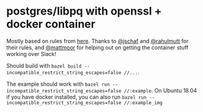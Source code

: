 # postgres/libpq with openssl + docker container

Mostly based on rules from [here](https://github.com/bazelbuild/rules_foreign_cc/issues/442). Thanks to [@jschaf](https://github.com/jschaf) and [@rahulmutt](https://github.com/rahulmutt) for their rules, and [@mattmoor](https://github.com/mattmoor) for helping out on getting the container stuff working over Slack!

Should build with `bazel build --incompatible_restrict_string_escapes=false //...`.

The example should work with `bazel run --incompatible_restrict_string_escapes=false //:example`. On Ubuntu 18.04 if you have docker installed, you can also run `bazel run --incompatible_restrict_string_escapes=false //:example_img`

